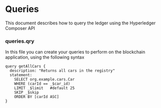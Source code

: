 # Queries  
This document describes how to query the ledger using the Hyperledger Composer API

### queries.qry

In this file you can create your queries to perform on the blockchain application, using the following syntax  

```qry  
query getAllCars {  
  description: "Returns all cars in the registry"   
  statement:  
    SELECT org.example.cars.Car
    WHERE (carId == _$car_id)
    LIMIT _$limit   #default 25
    SKIP _$skip
    ORDER BY [carId ASC]
}
```
